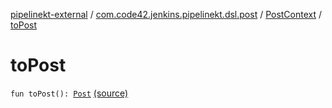 [pipelinekt-external](../../index.md) / [com.code42.jenkins.pipelinekt.dsl.post](../index.md) / [PostContext](index.md) / [toPost](./to-post.md)

# toPost

`fun toPost(): `[`Post`](../../com.code42.jenkins.pipelinekt.core/-post/index.md) [(source)](https://github.com/code42/pipelinekt/tree/master/dsl/src/main/kotlin/com/code42/jenkins/pipelinekt/dsl/post/PostContext.kt#L30)